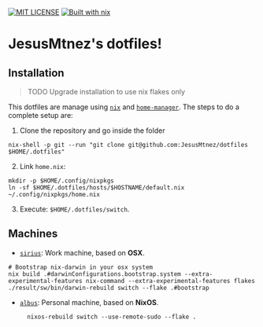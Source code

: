 [![MIT LICENSE][LICENSE-badge]][LICENSE-link]
[![Built with nix][NIX-badge]][NIX-link]


  [LICENSE-badge]: https://img.shields.io/badge/license-MIT-green.svg?style=flat-square
  [LICENSE-link]: /LICENSE
  [NIX-badge]: https://img.shields.io/badge/Built_With-Nix-5277C3.svg?logo=nixos&labelColor=73C3D5&style=flat-square
  [NIX-link]: https://builtwithnix.org

# JesusMtnez's dotfiles! #

## Installation ##

> TODO Upgrade installation to use nix flakes only

This dotfiles are manage using [`nix`](https://nixos.wiki/wiki/Nix) and [`home-manager`](https://github.com/rycee/home-manager). The steps to do a complete setup are:

1. Clone the repository and go inside the folder

```
nix-shell -p git --run "git clone git@github.com:JesusMtnez/dotfiles $HOME/.dotfiles"
```

2. Link `home.nix`:

```
mkdir -p $HOME/.config/nixpkgs
ln -sf $HOME/.dotfiles/hosts/$HOSTNAME/default.nix ~/.config/nixpkgs/home.nix
```
3. Execute: `$HOME/.dotfiles/switch`.

## Machines

- [`sirius`](./hosts/sirius/README.md): Work machine, based on **OSX**.

```
# Bootstrap nix-darwin in your osx system
nix build .#darwinConfigurations.bootstrap.system --extra-experimental-features nix-command --extra-experimental-features flakes
./result/sw/bin/darwin-rebuild switch --flake .#bootstrap
```

- [`albus`](./hosts/albus/README.md): Personal machine, based on **NixOS**.
  ```
    nixos-rebuild switch --use-remote-sudo --flake .
  ```
